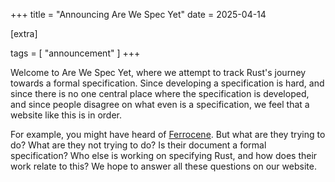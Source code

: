 +++
title = "Announcing Are We Spec Yet"
date = 2025-04-14

[extra]


tags = [
  "announcement"
]
+++

Welcome to Are We Spec Yet, where we attempt to track Rust's journey towards a formal specification.
Since developing a specification is hard, and since there is no one central place where the specification is developed, and since people disagree on what even is a specification, we feel that a website like this is in order.

For example, you might have heard of [Ferrocene](https://spec.ferrocene.dev). But what are they trying to do? What are they not trying to do? Is their document a formal specification? Who else is working on specifying Rust, and how does their work relate to this?
We hope to answer all these questions on our website.
